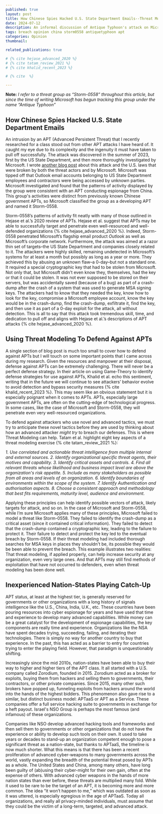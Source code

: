 ```yaml
---
published: true
layout: post
title: How Chinese Spies Hacked U.S. State Department Emails--Threat Modeling for APTs and APTaaS
date: 2024-07-12
description: An informal discussion of Antique Typhoon's attack on Microsoft systems and email accounts associated with U.S Government personnel. A brief discussion of threat modelling and APTaaS.
tags: breach opinion china storm0558 antiquetyphoon apt
categories: Opinion
thumbnail: 

related_publications: true

# {% cite hejase_advanced_2020 %}
# {% cite tatam_review_2021 %}
# {% cite khalid_recent_2023 %}

# {% cite  %}

---
```


**Note:** *I refer to a threat group as “Storm-0558” throughout this article, but since the time of writing Microsoft has begun tracking this group under the name “Antique Typhoon”*

## How Chinese Spies Hacked U.S. State Department Emails

An intrusion by an APT (Advanced Persistent Threat) that I recently researched for a class stood out from other APT attacks I have heard of. It caught my eye due to its complexity and the ingenuity it must have taken to pull off successfully. The attack was discovered in the summer of 2023, first by the US State Department, and then more thoroughly investigated by Microsoft. I wrote [another blog post](/blog/2024/storm-0558-laws/) about this attack and the U.S. laws that were broken by both the threat actors and by Microsoft. Microsoft was tipped off that Outlook email accounts belonging to US State Department employees and contractors were being accessed by unknown parties. Microsoft investigated and found that the patterns of activity displayed by the group were consistent with an APT conducting espionage from China. This group's activities were distinct from previously known Chinese government APTs, so Microsoft classified the group as a developing APT and named it Storm-0558.

Storm-0558’s patterns of activity fit neatly with many of those outlined in Hejase et al.’s 2020 review of APTs. Hejase et al. suggest that APTs may be able to successfully target and penetrate even well-resourced and well-defended organizations {% cite hejase_advanced_2020 %}. Indeed, Storm-0558 penetrated Microsoft’s flagship email product *Outlook* as well as Microsoft’s corporate network. Furthermore, the attack was aimed at a razor thin set of targets–the US State Department and companies closely related to it. The attackers were highly skilled, remaining undetected in Microsoft’s systems for at least a month but possibly as long as a year or more. They achieved this by abusing an unknown flaw–a 0-day–but not a standard one. It required a special cryptographic key that had to be stolen from Microsoft. Not only that, but Microsoft didn’t even know they, themselves, had the key or that it could be stolen. It was not ever supposed to be stored on their servers, but was accidentally saved (because of a bug) as part of a crash-dump after the crash of a system that was used to generate MSA signing keys. The attackers had to know that they needed the key, know how to look for the key, compromise a Microsoft employee account, know the key would be in the crash-dump, find the crash-dump, exfiltrate it, find the key, and then use it as part of a 0-day exploit for the attack, all without detection. This is all to say that this attack took tremendous skill, time, and dedication to pull off and aligns with Hejase et al.’s descriptions of APT attacks {% cite hejase_advanced_2020 %}.

## Using Threat Modeling To Defend Against APTs

A single section of blog post is much too small to cover how to defend against APTs but I will touch on some important points that I came across during my research. Given the resources and manpower at their disposal, defense against APTs can be extremely challenging. There will never be a perfect defense strategy. In their article on using Game-Theory to identify defense strategies for use against APTs, Khalid et al. echo this sentiment, writing that in the future we will continue to see attackers’ behavior evolve to avoid detection and bypass security measures {% cite khalid_recent_2023 %}. This may seem like an obvious statement but it is especially poignant when it comes to APTs. APTs, especially large government APTs, are often on the cutting-edge of technological progress. In some cases, like the case of Microsoft and Storm-0558, they will penetrate even very well-resourced organizations.

To defend against attackers who use novel and advanced tactics, we must try to anticipate these novel tactics before they are used by thinking about how an advanced attacker *might try* to breach our defenses. This is where Threat Modeling can help. Tatam et al. highlight eight key aspects of a threat modeling exercise {% cite tatam_review_2021 %}:

*1. Use correlated and actionable threat intelligence from multiple internal and external sources.*
*2. Identify organizational specific threat agents, their motives and capability.*
*3. Identify critical assets and controls.*
*4. Find all relevant threats whose likelihood and business impact level are above the organization's risk appetite.*
*5. Include as many stakeholders as possible from all areas and levels of an organization.*
*6. Identify boundaries of environments within the scope of the system.*
*7. Identify Authentication and authorisation aspects.*
*8. Choose a consistent approach and methodology that best fits requirements, maturity level, audience and environment.*

Applying these principles can help identify possible vectors of attack, likely targets for attack, and so on. In the case of Microsoft and Storm-0558, while I’m sure Microsoft applies many of these principles, Microsoft failed to model a threat like Storm-0558. They failed to identify the crash-dump as a critical asset (since it contained critical information). They failed to detect that the crash-dump contained a cryptographic key, leading to the failure to protect it. Their failure to detect and protect the key led to the eventual breach by Storm-0558. If their threat modeling had included thorough searches for MSA keys in places they shouldn't be, its possible they would be been able to prevent the breach. This example illustrates two realities: That threat modeling, if applied properly, can help increase security at any organization, even very large ones. And that APTs may still find methods of exploitation that have not occurred to defenders, even when threat modeling has been done well.

## Inexperienced Nation-States Playing Catch-Up

APT status, at least at the highest tier, is generally reserved for governments or other organizations with a long history of signals intelligence like the U.S., China, India, U.K., etc. These countries have been pouring resources into cyber espionage for years and have used that time and experience to develop many advanced capabilities. While money can be a great catalyst for the development of espionage capabilities, the key components are really time and experience. Organizations like the NSA have spent decades trying, succeeding, failing, and iterating their technologies. There is simply no way for another country to buy that experience. In the past, this has acted as a barrier to entry for countries trying to enter the playing field. However, that paradigm is unquestionably shifting.

Increasingly since the mid 2010s, nation-states have been able to buy their way to higher and higher tiers of the APT class. It all started with a U.S. company called Zorodium, founded in 2015. Zorodium acted as a broker for exploits, buying them from hackers and selling them to governments, their contractors, or other private companies. Since 2015, many other such brokers have popped up, funneling exploits from hackers around the world into the hands of the highest bidders. This phenomenon also gave rise to a similar, but distinct business model: APTaaS or APT as a Service. These companies offer a full service hacking suite to governments in exchange for a heft payout. Israel's NSO Group is perhaps the most famous (and infamous) of these organizations.
 
Companies like NSO develop advanced hacking tools and frameworks and then sell them to governments or other organizations that do not have the experience or ability to develop such tools on their own. It used to take years or decades to stand-up an organization competent enough to pose a significant threat  as a nation-state, but thanks to APTaaS, the timeline is now much shorter. What this means is that there has been a recent proliferation of advanced cyber-weapons to many governments across the world, vastly expanding the breadth of the potential threat posed by APTs as a whole. The United States and China, among many others, have long been guilty of (ab)using their cyber-might for their own gain, often at the expense of others. With advanced cyber weapons in the hands of more nation states than ever before, these threats are multiplied many fold. While it used to be rare to be the target of an APT, it is becoming more and more common. The idea “it won’t happen to me,” which was outdated as soon as it was uttered, is especially egregious in the age of APTaaS. Today all organizations, and really all privacy-minded individuals, must assume that they could be the victim of a long-term, targeted, and advanced attack.
